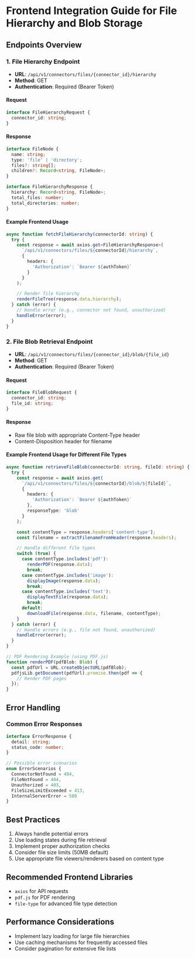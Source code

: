 # Frontend Integration Guide for File Hierarchy and Blob Storage

## Endpoints Overview

### 1. File Hierarchy Endpoint
- **URL**: `/api/v1/connectors/files/{connector_id}/hierarchy`
- **Method**: GET
- **Authentication**: Required (Bearer Token)

#### Request
```typescript
interface FileHierarchyRequest {
  connector_id: string;
}
```

#### Response
```typescript
interface FileNode {
  name: string;
  type: 'file' | 'directory';
  files?: string[];
  children?: Record<string, FileNode>;
}

interface FileHierarchyResponse {
  hierarchy: Record<string, FileNode>;
  total_files: number;
  total_directories: number;
}
```

#### Example Frontend Usage
```typescript
async function fetchFileHierarchy(connectorId: string) {
  try {
    const response = await axios.get<FileHierarchyResponse>(
      `/api/v1/connectors/files/${connectorId}/hierarchy`,
      {
        headers: {
          'Authorization': `Bearer ${authToken}`
        }
      }
    );

    // Render file hierarchy
    renderFileTree(response.data.hierarchy);
  } catch (error) {
    // Handle error (e.g., connector not found, unauthorized)
    handleError(error);
  }
}
```

### 2. File Blob Retrieval Endpoint
- **URL**: `/api/v1/connectors/files/{connector_id}/blob/{file_id}`
- **Method**: GET
- **Authentication**: Required (Bearer Token)

#### Request
```typescript
interface FileBlobRequest {
  connector_id: string;
  file_id: string;
}
```

#### Response
- Raw file blob with appropriate Content-Type header
- Content-Disposition header for filename

#### Example Frontend Usage for Different File Types

```typescript
async function retrieveFileBlob(connectorId: string, fileId: string) {
  try {
    const response = await axios.get(
      `/api/v1/connectors/files/${connectorId}/blob/${fileId}`,
      {
        headers: {
          'Authorization': `Bearer ${authToken}`
        },
        responseType: 'blob'
      }
    );

    const contentType = response.headers['content-type'];
    const filename = extractFilenameFromHeader(response.headers);

    // Handle different file types
    switch (true) {
      case contentType.includes('pdf'):
        renderPDF(response.data);
        break;
      case contentType.includes('image'):
        displayImage(response.data);
        break;
      case contentType.includes('text'):
        displayTextFile(response.data);
        break;
      default:
        downloadFile(response.data, filename, contentType);
    }
  } catch (error) {
    // Handle errors (e.g., file not found, unauthorized)
    handleError(error);
  }
}

// PDF Rendering Example (using PDF.js)
function renderPDF(pdfBlob: Blob) {
  const pdfUrl = URL.createObjectURL(pdfBlob);
  pdfjsLib.getDocument(pdfUrl).promise.then(pdf => {
    // Render PDF pages
  });
}
```

## Error Handling

### Common Error Responses

```typescript
interface ErrorResponse {
  detail: string;
  status_code: number;
}

// Possible error scenarios
enum ErrorScenarios {
  ConnectorNotFound = 404,
  FileNotFound = 404,
  Unauthorized = 403,
  FileSizeLimitExceeded = 413,
  InternalServerError = 500
}
```

## Best Practices

1. Always handle potential errors
2. Use loading states during file retrieval
3. Implement proper authorization checks
4. Consider file size limits (50MB default)
5. Use appropriate file viewers/renderers based on content type

## Recommended Frontend Libraries
- `axios` for API requests
- `pdf.js` for PDF rendering
- `file-type` for advanced file type detection

## Performance Considerations
- Implement lazy loading for large file hierarchies
- Use caching mechanisms for frequently accessed files
- Consider pagination for extensive file lists
